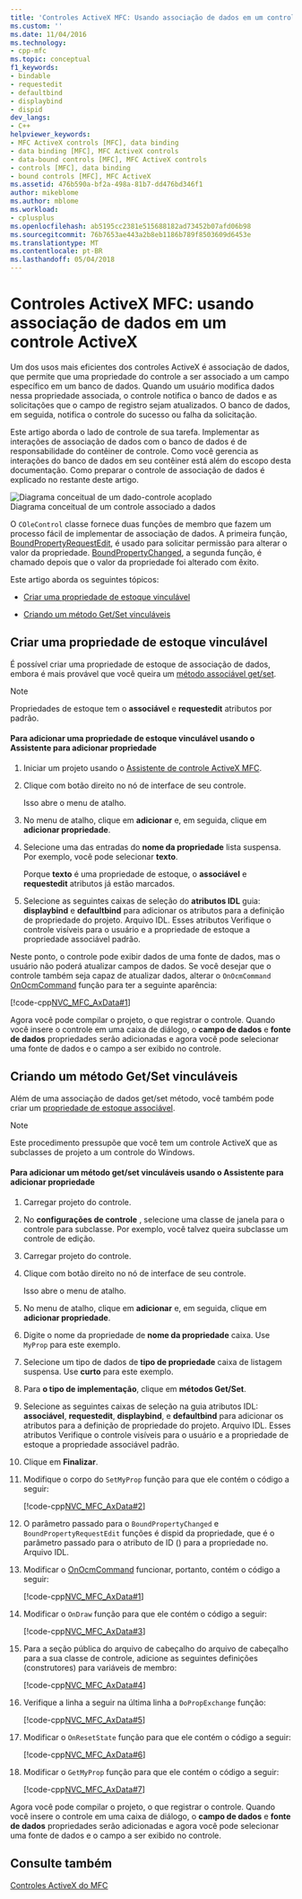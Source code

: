 ```yaml
---
title: 'Controles ActiveX MFC: Usando associação de dados em um controle ActiveX | Microsoft Docs'
ms.custom: ''
ms.date: 11/04/2016
ms.technology:
- cpp-mfc
ms.topic: conceptual
f1_keywords:
- bindable
- requestedit
- defaultbind
- displaybind
- dispid
dev_langs:
- C++
helpviewer_keywords:
- MFC ActiveX controls [MFC], data binding
- data binding [MFC], MFC ActiveX controls
- data-bound controls [MFC], MFC ActiveX controls
- controls [MFC], data binding
- bound controls [MFC], MFC ActiveX
ms.assetid: 476b590a-bf2a-498a-81b7-dd476bd346f1
author: mikeblome
ms.author: mblome
ms.workload:
- cplusplus
ms.openlocfilehash: ab5195cc2381e515688182ad73452b07afd06b98
ms.sourcegitcommit: 76b7653ae443a2b8eb1186b789f8503609d6453e
ms.translationtype: MT
ms.contentlocale: pt-BR
ms.lasthandoff: 05/04/2018
---
```

# <a name="mfc-activex-controls-using-data-binding-in-an-activex-control"></a>Controles ActiveX MFC: usando associação de dados em um controle ActiveX
Um dos usos mais eficientes dos controles ActiveX é associação de dados, que permite que uma propriedade do controle a ser associado a um campo específico em um banco de dados. Quando um usuário modifica dados nessa propriedade associada, o controle notifica o banco de dados e as solicitações que o campo de registro sejam atualizados. O banco de dados, em seguida, notifica o controle do sucesso ou falha da solicitação.  
  
 Este artigo aborda o lado de controle de sua tarefa. Implementar as interações de associação de dados com o banco de dados é de responsabilidade do contêiner de controle. Como você gerencia as interações do banco de dados em seu contêiner está além do escopo desta documentação. Como preparar o controle de associação de dados é explicado no restante deste artigo.  
  
 ![Diagrama conceitual de um dado&#45;controle acoplado](../mfc/media/vc374v1.gif "vc374v1")  
Diagrama conceitual de um controle associado a dados  
  
 O `COleControl` classe fornece duas funções de membro que fazem um processo fácil de implementar de associação de dados. A primeira função, [BoundPropertyRequestEdit](../mfc/reference/colecontrol-class.md#boundpropertyrequestedit), é usado para solicitar permissão para alterar o valor da propriedade. [BoundPropertyChanged](../mfc/reference/colecontrol-class.md#boundpropertychanged), a segunda função, é chamado depois que o valor da propriedade foi alterado com êxito.  
  
 Este artigo aborda os seguintes tópicos:  
  
-   [Criar uma propriedade de estoque vinculável](#vchowcreatingbindablestockproperty)  
  
-   [Criando um método Get/Set vinculáveis](#vchowcreatingbindablegetsetmethod)  
  
##  <a name="vchowcreatingbindablestockproperty"></a> Criar uma propriedade de estoque vinculável  
 É possível criar uma propriedade de estoque de associação de dados, embora é mais provável que você queira um [método associável get/set](#vchowcreatingbindablegetsetmethod).  
  
> [!NOTE]
>  Propriedades de estoque tem o **associável** e **requestedit** atributos por padrão.  
  
#### <a name="to-add-a-bindable-stock-property-using-the-add-property-wizard"></a>Para adicionar uma propriedade de estoque vinculável usando o Assistente para adicionar propriedade  
  
1.  Iniciar um projeto usando o [Assistente de controle ActiveX MFC](../mfc/reference/mfc-activex-control-wizard.md).  
  
2.  Clique com botão direito no nó de interface de seu controle.  
  
     Isso abre o menu de atalho.  
  
3.  No menu de atalho, clique em **adicionar** e, em seguida, clique em **adicionar propriedade**.  
  
4.  Selecione uma das entradas do **nome da propriedade** lista suspensa. Por exemplo, você pode selecionar **texto**.  
  
     Porque **texto** é uma propriedade de estoque, o **associável** e **requestedit** atributos já estão marcados.  
  
5.  Selecione as seguintes caixas de seleção do **atributos IDL** guia: **displaybind** e **defaultbind** para adicionar os atributos para a definição de propriedade do projeto. Arquivo IDL. Esses atributos Verifique o controle visíveis para o usuário e a propriedade de estoque a propriedade associável padrão.  
  
 Neste ponto, o controle pode exibir dados de uma fonte de dados, mas o usuário não poderá atualizar campos de dados. Se você desejar que o controle também seja capaz de atualizar dados, alterar o `OnOcmCommand` [OnOcmCommand](../mfc/mfc-activex-controls-subclassing-a-windows-control.md) função para ter a seguinte aparência:  
  
 [!code-cpp[NVC_MFC_AxData#1](../mfc/codesnippet/cpp/mfc-activex-controls-using-data-binding-in-an-activex-control_1.cpp)]  
  
 Agora você pode compilar o projeto, o que registrar o controle. Quando você insere o controle em uma caixa de diálogo, o **campo de dados** e **fonte de dados** propriedades serão adicionadas e agora você pode selecionar uma fonte de dados e o campo a ser exibido no controle.  
  
##  <a name="vchowcreatingbindablegetsetmethod"></a> Criando um método Get/Set vinculáveis  
 Além de uma associação de dados get/set método, você também pode criar um [propriedade de estoque associável](#vchowcreatingbindablestockproperty).  
  
> [!NOTE]
>  Este procedimento pressupõe que você tem um controle ActiveX que as subclasses de projeto a um controle do Windows.  
  
#### <a name="to-add-a-bindable-getset-method-using-the-add-property-wizard"></a>Para adicionar um método get/set vinculáveis usando o Assistente para adicionar propriedade  
  
1.  Carregar projeto do controle.  
  
2.  No **configurações de controle** , selecione uma classe de janela para o controle para subclasse. Por exemplo, você talvez queira subclasse um controle de edição.  
  
3.  Carregar projeto do controle.  
  
4.  Clique com botão direito no nó de interface de seu controle.  
  
     Isso abre o menu de atalho.  
  
5.  No menu de atalho, clique em **adicionar** e, em seguida, clique em **adicionar propriedade**.  
  
6.  Digite o nome da propriedade de **nome da propriedade** caixa. Use `MyProp` para este exemplo.  
  
7.  Selecione um tipo de dados de **tipo de propriedade** caixa de listagem suspensa. Use **curto** para este exemplo.  
  
8.  Para **o tipo de implementação**, clique em **métodos Get/Set**.  
  
9. Selecione as seguintes caixas de seleção na guia atributos IDL: **associável**, **requestedit**, **displaybind**, e **defaultbind** para adicionar os atributos para a definição de propriedade do projeto. Arquivo IDL. Esses atributos Verifique o controle visíveis para o usuário e a propriedade de estoque a propriedade associável padrão.  
  
10. Clique em **Finalizar**.  
  
11. Modifique o corpo do `SetMyProp` função para que ele contém o código a seguir:  
  
     [!code-cpp[NVC_MFC_AxData#2](../mfc/codesnippet/cpp/mfc-activex-controls-using-data-binding-in-an-activex-control_2.cpp)]  
  
12. O parâmetro passado para o `BoundPropertyChanged` e `BoundPropertyRequestEdit` funções é dispid da propriedade, que é o parâmetro passado para o atributo de ID () para a propriedade no. Arquivo IDL.  
  
13. Modificar o [OnOcmCommand](../mfc/mfc-activex-controls-subclassing-a-windows-control.md) funcionar, portanto, contém o código a seguir:  
  
     [!code-cpp[NVC_MFC_AxData#1](../mfc/codesnippet/cpp/mfc-activex-controls-using-data-binding-in-an-activex-control_1.cpp)]  
  
14. Modificar o `OnDraw` função para que ele contém o código a seguir:  
  
     [!code-cpp[NVC_MFC_AxData#3](../mfc/codesnippet/cpp/mfc-activex-controls-using-data-binding-in-an-activex-control_3.cpp)]  
  
15. Para a seção pública do arquivo de cabeçalho do arquivo de cabeçalho para a sua classe de controle, adicione as seguintes definições (construtores) para variáveis de membro:  
  
     [!code-cpp[NVC_MFC_AxData#4](../mfc/codesnippet/cpp/mfc-activex-controls-using-data-binding-in-an-activex-control_4.h)]  
  
16. Verifique a linha a seguir na última linha a `DoPropExchange` função:  
  
     [!code-cpp[NVC_MFC_AxData#5](../mfc/codesnippet/cpp/mfc-activex-controls-using-data-binding-in-an-activex-control_5.cpp)]  
  
17. Modificar o `OnResetState` função para que ele contém o código a seguir:  
  
     [!code-cpp[NVC_MFC_AxData#6](../mfc/codesnippet/cpp/mfc-activex-controls-using-data-binding-in-an-activex-control_6.cpp)]  
  
18. Modificar o `GetMyProp` função para que ele contém o código a seguir:  
  
     [!code-cpp[NVC_MFC_AxData#7](../mfc/codesnippet/cpp/mfc-activex-controls-using-data-binding-in-an-activex-control_7.cpp)]  
  
 Agora você pode compilar o projeto, o que registrar o controle. Quando você insere o controle em uma caixa de diálogo, o **campo de dados** e **fonte de dados** propriedades serão adicionadas e agora você pode selecionar uma fonte de dados e o campo a ser exibido no controle.  
  
## <a name="see-also"></a>Consulte também  
 [Controles ActiveX do MFC](../mfc/mfc-activex-controls.md)   

